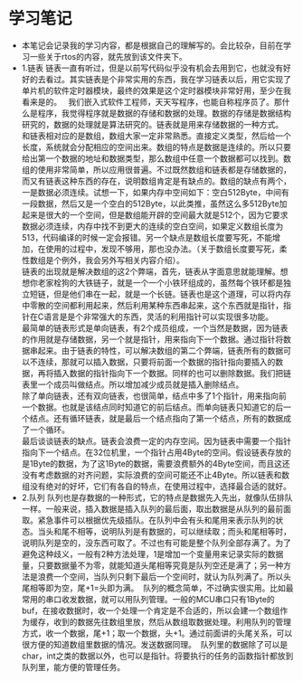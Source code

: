 # 学习笔记
- 本笔记会记录我的学习内容，都是根据自己的理解写的。会比较杂，目前在学习一些关于rtos的内容，就先放到该文件夹下。
- 1.链表
  链表一直有听过，但是以前写代码似乎没有机会去用到它，也就没有好好的去看过。其实链表是个非常实用的东西，我在学习链表以后，用它实现了单片机的软件定时器模块，最终的效果是这个定时器模块非常好用，至少在我看来是的。  
  我们嵌入式软件工程师，天天写程序，也能自称程序员了。那什么是程序，我觉得程序就是数据的存储和数据的处理。数据的存储是数据结构研究的，数据的处理就是算法研究的。链表就是用来存储数据的一种方式。  
  和链表相对应的是数组，数组大家一定非常熟悉。直接定义类型，然后给一个长度，系统就会分配相应的空间出来。数组的特点是数据是连续的。所以只要给出第一个数据的地址和数据类型，那么数组中任意一个数据都可以找到。数组的使用非常简单，所以应用很普遍。不过既然数组和链表都是存储数据的，而又有链表这种东西的存在，说明数组肯定是有缺点的。数组的缺点有两个，一是数据必须连续。试想一下，如果内存中空间如下：空白512Byte，中间有一段数据，然后又是一个空白的512Byte，以此类推，虽然这么多512Byte加起来是很大的一个空间，但是数组能开辟的空间最大就是512个，因为它要求数据必须连续，内存中找不到更大的连续的空白空间，如果定义数组长度为513，代码编译的时候一定会报错。另一个缺点是数组长度要写死，不能增加，在使用的过程中，发现不够用，那也没办法。（关于数组长度要写死，柔性数组是个例外，我会另外写相关内容介绍）。  
  链表的出现就是解决数组的这2个弊端，首先，链表从字面意思就能理解。想想你老家栓狗的大铁链子，就是一个一个小铁环组成的，虽然每个铁环都是独立短链，但是他们串在一起，就是一个长链。链表也是这个道理，可以将内存中零散的空间都利用起来，然后利用某种东西串起来，这个东西就是指针，指针在C语言是是个非常强大的东西，灵活的利用指针可以实现很多功能。  
  最简单的链表形式是单向链表，有2个成员组成，一个当然是数据，因为链表的作用就是存储数据，另一个就是指针，用来指向下一个数据。通过指针将数据串起来。由于链表的特性，可以解决数组的第二个弊端，链表所有的数据可以不连续，那就可以插入数据，只要将前面一个数据的指针指向要插入的数据，再将插入数据的指针指向下一个数据。同样的也可以删除数据。我们把链表里一个成员叫做结点。所以增加减少成员就是插入删除结点。  
  除了单向链表，还有双向链表，也很简单，结点中多了1个指针，用来指向前一个数据。也就是该结点同时知道它的前后结点。而单向链表只知道它的后一个结点。还有循环链表，就是最后一个结点指向了第一个结点，所有的数据成了一个循环。  
  最后谈谈链表的缺点。链表会浪费一定的内存空间。因为链表中需要一个指针指向下一个结点。在32位机里，一个指针占用4Byte的空间。假设链表存放的是1Byte的数据，为了这1Byte的数据，需要浪费额外的4Byte空间，而且这还没有考虑数据的对齐问题，实际浪费的空间可能还不止4Byte。所以链表和数组没有绝对的好坏，它们有各自的特点，在使用过程中，选择最合适的就好。  
- 2.队列
  队列也是存数据的一种形式，它的特点是数据先入先出，就像队伍排队一样。一般来说，插入数据是插入队列的最后面，取出数据是从队列的最前面取。紧急事件可以根据优先级插队。在队列中会有头和尾用来表示队列的状态。当头和尾不相等，说明队列是有数据的，可以继续取；而头和尾相等时，说明队列是空的，没东西可取了。不过也有可能是整个队列全部存满了。为了避免这种歧义，一般有2种方法处理，1是增加一个变量用来记录实际的数据量，只要数据量不为零，就能知道头尾相等究竟是队列空还是满了；另一种方法是浪费一个空间，当队列只剩下最后一个空间时，就认为队列满了。所以头尾相等即为空，尾+1=头即为满。
  队列的概念简单，不过确实很实用。比如最常用的串口收发数据，就可以用队列管理。一般的MCU串口只有1Byte的buf，在接收数据时，收一个处理一个肯定是不合适的，所以会建一个数组作为缓存，收到的数据先往数组里放，然后从数组取数据处理。利用队列的管理方式，收一个数据，尾+1；取一个数据，头+1。通过前面讲的头尾关系，可以很方便的知道数组里数据的情况。发送数据同理。
  队列里的数据除了可以是char，int之类的数据以外，也可以是指针。将要执行的任务的函数指针都放到队列里，能方便的管理任务。
